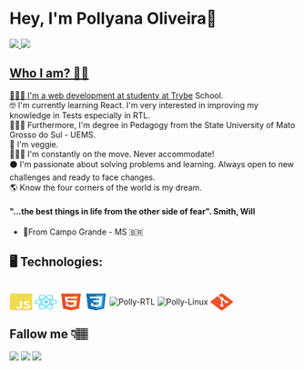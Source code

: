 # Hey, I'm Pollyana Oliveira👋

 <div>
<a href="https://github.com/PollyanaOliveira">
<img height="180em" src="https://github-readme-stats.vercel.app/api?username=PollyanaOliveira&show_icons=true&theme=dracula&include_all_commits=true&count_private=true"/>
<img height="180em" src="https://github-readme-stats.vercel.app/api/top-langs/?username=PollyanaOliveira&layout=compact&langs_count=16&theme=dracula"/>
</div>
 
 ## Who I am? 👩🏽

👩🏽‍🏫 I'm a web development at studenty at [Trybe](https://www.betrybe.com/?utm_source=trybe.com.br) School.
 </br>
🤓 I'm currently learning React. I'm very interested in improving my knowledge in Tests especially in RTL.
</br>
👩🏽‍🎓 Furthermore, I'm degree in Pedagogy from the State University of Mato Grosso do Sul - UEMS.
</br>
🥦 I'm veggie.
</br>
🏃🏽‍♀️ I'm constantly on the move. Never accommodate!
</br>
⚫️ I'm passionate about solving problems and learning. Always open to new challenges and ready to face changes.
</br>
🌎 Know the four corners of the world is my dream.

#### "...the best things in life from the other side of fear". Smith, Will

 - 📍From Campo Grande - MS 🇧🇷

## 🖥️ Technologies:

<div style="display: inline_block"><br>
  <img align="center" alt="Polly-Js" height="30" width="40" src="https://raw.githubusercontent.com/devicons/devicon/master/icons/javascript/javascript-plain.svg">
  <img align="center" alt="Polly-React" height="30" width="40" src="https://raw.githubusercontent.com/devicons/devicon/master/icons/react/react-original.svg">
  <img align="center" alt="Polly-HTML" height="30" width="40" src="https://raw.githubusercontent.com/devicons/devicon/master/icons/html5/html5-original.svg">
  <img align="center" alt="Polly-CSS" height="30" width="40" src="https://raw.githubusercontent.com/devicons/devicon/master/icons/css3/css3-original.svg">
    <img align="center" alt="Polly-RTL" height="30" width="40" src="https://testing-library.com/img/octopus-128x128.png">
 <img align="center" alt="Polly-Linux" height="30" width="40" src="https://upload.wikimedia.org/wikipedia/commons/thumb/3/35/Tux.svg/1200px-Tux.svg.png">
  <img align="center" alt="Polly-Branch" height="30" width="40" src="https://raw.githubusercontent.com/devicons/devicon/master/icons/git/git-original.svg">
 

</div>
 
 ## Fallow me 👇🏽
 
<div> 
<a href="https://instagram.com/oliveira_pollyana" target="_blank"><img src="https://img.shields.io/badge/-Instagram-%23E4405F?style=for-the-badge&logo=instagram&logoColor=white" target="_blank"></a>
<a href = "mailto:pollyana.deoliveir@gmail.com"><img src="https://img.shields.io/badge/-Gmail-%23333?style=for-the-badge&logo=gmail&logoColor=white" target="_blank"></a>
  <a href="https://www.linkedin.com/in/oliveirapollyana/" target="_blank"><img src="https://img.shields.io/badge/-LinkedIn-%230077B5?style=for-the-badge&logo=linkedin&logoColor=white" target="_blank"></a> 
 </div>
